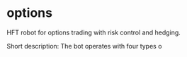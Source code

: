 # options
HFT robot for options trading with risk control and hedging.

Short description:
The bot operates with four types o
